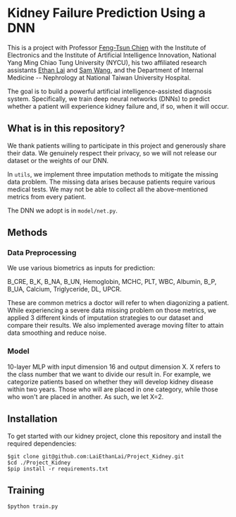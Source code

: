 # Kidney Failure Prediction Using a DNN

This is a project with Professor [Feng-Tsun Chien](https://sites.google.com/nycu.edu.tw/ftchien/home?authuser=0) with the Institute of Electronics and the Institute of Artificial Intelligence Innovation, National Yang Ming Chiao Tung University (NYCU), his two affiliated research assistants [Ethan Lai](https://github.com/LaiEthanLai) and [Sam Wang](https://github.com/SamWang0807), and the Department of Internal Medicine -- Nephrology at National Taiwan University Hospital. 

The goal is to build a powerful artificial intelligence-assisted diagnosis system. Specifically, we train deep neural networks (DNNs) to predict whether a patient will experience kidney failure and, if so, when it will occur.

## What is in this repository?
We thank patients willing to participate in this project and generously share their data. We genuinely respect their privacy, so we will not release our dataset or the weights of our DNN. 

In `utils`, we implement three imputation methods to mitigate the missing data problem. The missing data arises because patients require various medical tests. We may not be able to collect all the above-mentioned metrics from every patient.

The DNN we adopt is in `model/net.py`.

## Methods
### Data Preprocessing
We use various biometrics as inputs for prediction: 

B_CRE, B_K, B_NA, B_UN, Hemoglobin, MCHC, PLT, WBC, Albumin, B_P, B_UA, Calcium, Triglyceride, DL, UPCR. 

These are common metrics a doctor will refer to when diagonizing a patient.
While experiencing a severe data missing problem on those metrics, we applied 3 different kinds of imputation strategies to our dataset and compare their results. We also implemented average moving filter to attain data smoothing and reduce noise. 



### Model

10-layer MLP with input dimension 16 and output dimension X. X refers to the class number that we want to divide our result in. For example, we categorize patients based on whether they will develop kidney disease within two years. Those who will are placed in one category, while those who won't are placed in another. As such, we let X=2.



## Installation
To get started with our kidney project, clone this repository and install the required dependencies:
```shell
$git clone git@github.com:LaiEthanLai/Project_Kidney.git
$cd ./Project_Kidney
$pip install -r requirements.txt

```


## Training
```shell
$python train.py
```